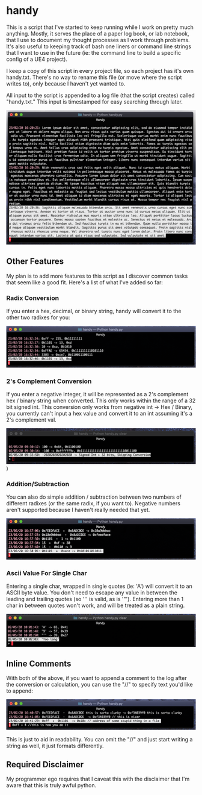 # handy
This is a script that I've started to keep running while I work on pretty much anything. Mostly, it serves the place of a paper log book, or lab notebook, that I use to document my thought processes as I work through problems. It's also useful to keeping track of bash one liners or command line strings that I want to use in the future (ie: the command line to build a specific config of a UE4 project). 

I keep a copy of this script in every project file, so each project has it's own handy.txt. There's no way to rename this file (or move where the script writes to), only because I haven't yet wanted to.

All input to the script is appended to a log file (that the script creates) called "handy.txt." This input is timestamped for easy searching through later. 

![screenshot showing how it handles entering basic text strings](https://github.com/khalladay/handy/blob/master/example_images/text_example.png?raw=true)

## Other Features
My plan is to add more features to this script as I discover common tasks that seem like a good fit. Here's a list of what I've added so far:

### Radix Conversion
If you enter a hex, decimal, or binary string, handy will convert it to the other two radixes for you: 

![screenshot showing how radix conversion works](https://github.com/khalladay/handy/blob/master/example_images/radix_conversion.png?raw=true)

### 2's Complement Conversion
If you enter a negative integer, it will be represented as a 2's complement hex / binary string when converted. This only works within the range of a 32 bit signed int. This conversion only works from negative int -> Hex / Binary, you currently can't input a hex value and convert it to an int assuming it's a 2's complement val. 

![screenshot showing how converting a negative int to 2's complement hex/bin strings works](https://github.com/khalladay/handy/blob/master/example_images/negative_int.png?raw=true))

### Addition/Subtraction
You can also do simple addition / subtraction between two numbers of different radixes (or the same radix, if you want to). Negative numbers aren't supported because I haven't really needed that yet. 

![screenshot showing how addition and subtraction works](https://github.com/khalladay/handy/blob/master/example_images/add_subtract.png?raw=true)

### Ascii Value For Single Char
Entering a single char, wrapped in single quotes (ie: 'A') will convert it to an ASCII byte value. You don't need to escape any value in between the leading and trailing quotes (so ''' is valid, as is '"'). Entering more than 1 char in between quotes won't work, and will be treated as a plain string. 

![screenshot showing how to get the ascii value for a char](https://github.com/khalladay/handy/blob/master/example_images/char_value.png?raw=true)

## Inline Comments
With both of the above, if you want to append a comment to the log after the conversion or calculation, you can use the "//" to specify text you'd like to append: 

![screenshot showing how to add comments to an input string](https://github.com/khalladay/handy/blob/master/example_images/appending_comments.png?raw=true)

This is just to aid in readability. You can omit the "//" and just start writing a string as well, it just formats differently.

## Required Disclaimer
My programmer ego requires that I caveat this with the disclaimer that I'm aware that this is truly awful python. 